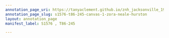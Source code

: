 ```yaml
---
annotation_page_uri: https://tanyaclement.github.io/znh_jacksonville_1939/annotations/s1576-t86-245-canvas-1-zora-neale-hurston.json
annotation_page_slug: s1576-t86-245-canvas-1-zora-neale-hurston
layout: annotation_page
manifest_label: S1576 , T86-245

---
```

